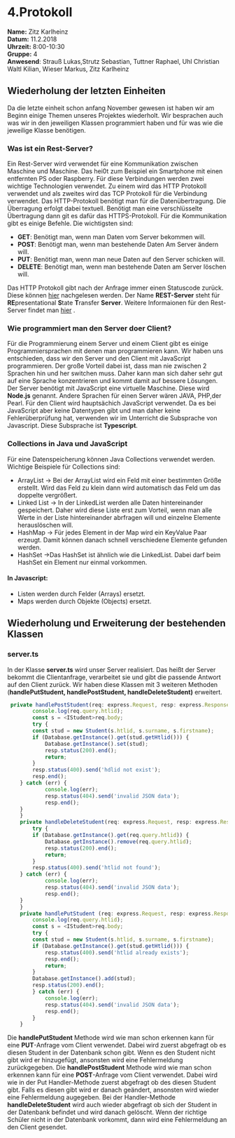# 4.Protokoll
**Name:** Zitz Karlheinz   
**Datum:** 11.2.2018  
**Uhrzeit:** 8:00-10:30  
**Gruppe:** 4  
**Anwesend**: Strauß Lukas,Strutz Sebastian, Tuttner Raphael,  Uhl Christian  Waltl Kilian, Wieser Markus, Zitz Karlheinz  

## Wiederholung der letzten Einheiten  

Da die letzte einheit schon anfang November gewesen ist haben wir am Beginn einige Themen unseres Projektes wiederholt. Wir besprachen auch was wir in den jeweiligen Klassen programmiert haben und für was wie die jeweilige Klasse benötigen. 

### Was ist ein Rest-Server?
Ein Rest-Server wird verwendet für eine Kommunikation zwischen Maschine und Maschine. Das hei0t zum Beispiel ein Smartphone mit einen entfernten PS oder Raspberry. Für diese Verbindungen werden zwei wichtige Technologien verwendet. Zu einem wird das HTTP Protokoll verwendet und als zweites wird das TCP Protokoll für die Verbindung verwendet. Das HTTP-Protokoll benötigt man für die Datenübertragung. Die Überragung erfolgt dabei textuell. Benötigt man eine verschlüsselte Übertragung dann git es dafür das HTTPS-Protokoll. Für die Kommunikation gibt es einige Befehle. Die wichtigsten sind:  
* **GET**:     Benötigt man, wenn man Daten vom Server bekommen will.  
* **POST**:    Benötigt man, wenn man bestehende Daten Am Server ändern will.  
* **PUT**:     Benötigt man, wenn man neue Daten auf den Server schicken will. 
* **DELETE**:  Benötigt man, wenn man bestehende Daten am Server löschen will. 

Das HTTP Protokoll gibt nach der Anfrage immer einen Statuscode zurück. Diese können [hier](https://en.wikipedia.org/wiki/List_of_HTTP_status_codes) nachgelesen werden. 
Der Name **REST-Server** steht für  **RE**presentational **S**tate **T**ransfer **Server**.  Weitere Informaionen für den Rest-Server findet man [hier](https://de.wikipedia.org/wiki/Representational_State_Transfer) .  

### Wie programmiert man den Server doer Client?  
Für die Programmierung einem Server und einem Client gibt es einige Programmiersprachen mit denen man programmieren kann. Wir haben uns entschieden, dass wir den Server und den Client mit JavaScript programmieren. Der große Vorteil dabei ist, dass man nie zwischen 2 Sprachen hin und her switchen muss. Daher kann man sich daher sehr gut auf eine Sprache konzentrieren und kommt damit auf bessere Lösungen. Der Server benötigt mit JavaScript eine virtuelle Maschine. Diese wird **Node.js** genannt. Andere Sprachen für einen Server wären JAVA, PHP,der Pearl. Für den Client wird hauptsächich JavaScript verwendet. Da es bei JavaScript aber keine Datentypen gibt und man daher keine Fehlerüberprüfung hat, verwenden wir im Unterricht die Subsprache von Javascript. Diese Subsprache ist **Typescript**. 

### Collections in Java und JavaScript  
Für eine Datenspeicherung können Java Collections verwendet werden. Wichtige Beispiele für Collections sind:  
* ArrayList     -> Bei der ArrayList wird ein Feld mit einer bestimmten Größe erstellt. Wird das Feld zu klein dann wird automatisch das Feld um das doppelte vergrößert.  
* Linked List   -> In der LinkedList werden alle Daten hintereinander gespeichert. Daher wird diese Liste erst zum Vorteil, wenn man alle Werte in der Liste hintereinander abrfragen will und einzelne Elemente herauslöschen will.  
* HashMap       -> Für jedes Element in der Map wird ein KeyValue Paar erzeugt. Damit können danach schnell verschiedene Elemente gefunden werden.  
* HashSet       ->Das HashSet ist ähnlich wie die LinkedList. Dabei darf beim HashSet ein Element nur einmal vorkommen.  

#### In Javascript:  
* Listen werden durch Felder (Arrays) ersetzt.
* Maps werden durch Objekte (Objects) ersetzt.  

## Wiederholung und Erweiterung der bestehenden Klassen  
### server.ts  
In der Klasse **server.ts** wird unser Server realisiert. Das heißt der Server bekommt die Clientanfrage, verarbeitet sie und gibt die passende Antwort auf den Client zurück. Wir haben diese Klassen mit 3 weiteren Methoden (**handlePutStudent, handlePostStudent, handleDeleteStudent)** erweitert. 
```typescript
 private handlePostStudent(req: express.Request, resp: express.Response, next: express.NextFunction) {
        console.log(req.query.htlid);
        const s = <IStudent>req.body;
        try {
        const stud = new Student(s.htlid, s.surname, s.firstname);
        if (Database.getInstance().get(stud.getHtlid())) {
            Database.getInstance().set(stud);
            resp.status(200).end();
            return;
        }
        resp.status(400).send('hdlid not exist');
        resp.end();
    } catch (err) {
            console.log(err);
            resp.status(404).send('invalid JSON data');
            resp.end();
    }
    }
    private handleDeleteStudent(req: express.Request, resp: express.Response, next: express.NextFunction) {
        try {
        if (Database.getInstance().get(req.query.htlid)) {
            Database.getInstance().remove(req.query.htlid);
            resp.status(200).end();
            return;
        }
        resp.status(400).send('htlid not found');
    } catch (err) {
            console.log(err);
            resp.status(404).send('invalid JSON data');
            resp.end();
    }
    }
    private handlePutStudent (req: express.Request, resp: express.Response, next: express.NextFunction) {
        console.log(req.query.htlid);
        const s = <IStudent>req.body;
        try {
        const stud = new Student(s.htlid, s.surname, s.firstname);
        if (Database.getInstance().get(stud.getHtlid())) {
            resp.status(400).send('htlid already exists');
            resp.end();
            return;
        }
        Database.getInstance().add(stud);
        resp.status(200).end();
        } catch (err) {
            console.log(err);
            resp.status(404).send('invalid JSON data');
            resp.end();
        }
    }
```  
Die **handlePutStudent** Methode wird wie man schon erkennen kann für eine **PUT**-Anfrage vom Client verwendet. Dabei wird zuerst abgefragt ob es diesen Student in der Datenbank schon gibt. Wenn es den Student nicht gibt wird er hinzugefügt, ansonsten wird eine Fehlermeldung zurückgegeben. Die **handlePostStudent** Methode wird wie man schon erkennen kann für eine **POST**-Anfrage vom Client verwendet. Dabei wird wie in der Put Handler-Methode zuerst abgefragt ob des diesen Student gibt. Falls es diesen gibt wird er danach geändert, ansonsten wird wieder eine Fehlermeldung augegeben. Bei der Handler-Methode **handleDeleteStudent** wird auch wieder abgefragt ob sich der Student in der Datenbank befindet und wird danach gelöscht. Wenn der richtige Schüler nicht in der Datenbank vorkommt, dann wird eine Fehlermeldung an den Client gesendet. 
